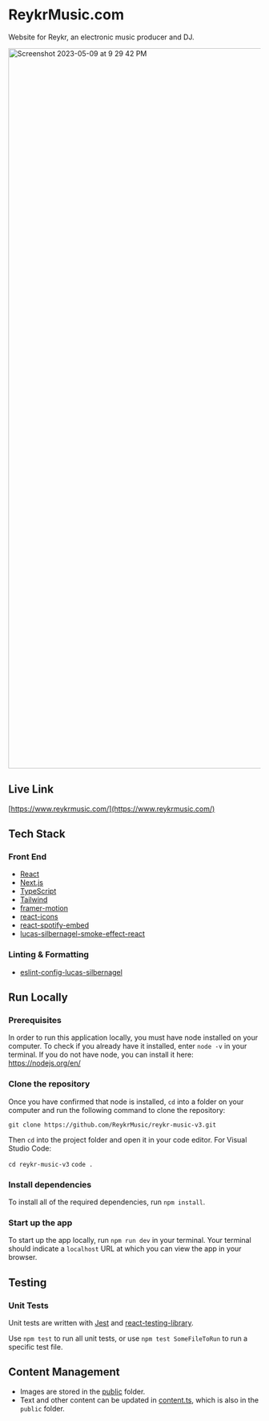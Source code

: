 # ReykrMusic.com

Website for Reykr, an electronic music producer and DJ.

<img width="1436" alt="Screenshot 2023-05-09 at 9 29 42 PM" src="https://github.com/ReykrMusic/reykr-music-v3/assets/57023164/24dd810a-7f46-4c59-a86e-e907ac1aa5c8">

## Live Link

[https://www.reykrmusic.com/](https://www.reykrmusic.com/)

## Tech Stack

### Front End

- [React](https://reactjs.org/)
- [Next.js](https://nextjs.org/)
- [TypeScript](https://www.typescriptlang.org/)
- [Tailwind](https://tailwindcss.com/)
- [framer-motion](https://www.npmjs.com/package/framer-motion)
- [react-icons](https://www.npmjs.com/package/react-icons)
- [react-spotify-embed](https://www.npmjs.com/package/react-spotify-embed)
- [lucas-silbernagel-smoke-effect-react](https://www.npmjs.com/package/lucas-silbernagel-smoke-effect-react)

### Linting & Formatting

- [eslint-config-lucas-silbernagel](https://www.npmjs.com/package/eslint-config-lucas-silbernagel)

## Run Locally

### Prerequisites

In order to run this application locally, you must have node installed on your computer. To check if you already have it installed, enter `node -v` in your terminal. If you do not have node, you can install it here: https://nodejs.org/en/

### Clone the repository

Once you have confirmed that node is installed, `cd` into a folder on your computer and run the following command to clone the repository:

`git clone https://github.com/ReykrMusic/reykr-music-v3.git`

Then `cd` into the project folder and open it in your code editor. For Visual Studio Code:

`cd reykr-music-v3`
`code .`

### Install dependencies

To install all of the required dependencies, run `npm install`.

### Start up the app

To start up the app locally, run `npm run dev` in your terminal. Your terminal should indicate a `localhost` URL at which you can view the app in your browser.

## Testing

### Unit Tests

Unit tests are written with [Jest](https://jestjs.io/) and [react-testing-library](https://testing-library.com/).

Use `npm test` to run all unit tests, or use `npm test SomeFileToRun` to run a specific test file.

## Content Management

- Images are stored in the [public](https://github.com/ReykrMusic/reykr-music-v3/tree/main/public) folder.
- Text and other content can be updated in [content.ts](https://github.com/ReykrMusic/reykr-music-v3/blob/main/public/content.ts), which is also in the `public` folder.
